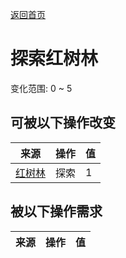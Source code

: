 [返回首页](index.md)  
# 探索红树林  
变化范围: 0 ~ 5  
## 可被以下操作改变  
来源  |  操作  |  值  
----  |  ----  |  ----  
[红树林](Mangroves.md)  |  探索  |  1  
## 被以下操作需求  
来源  |  操作  |  值  
----  |  ----  |  ----  
